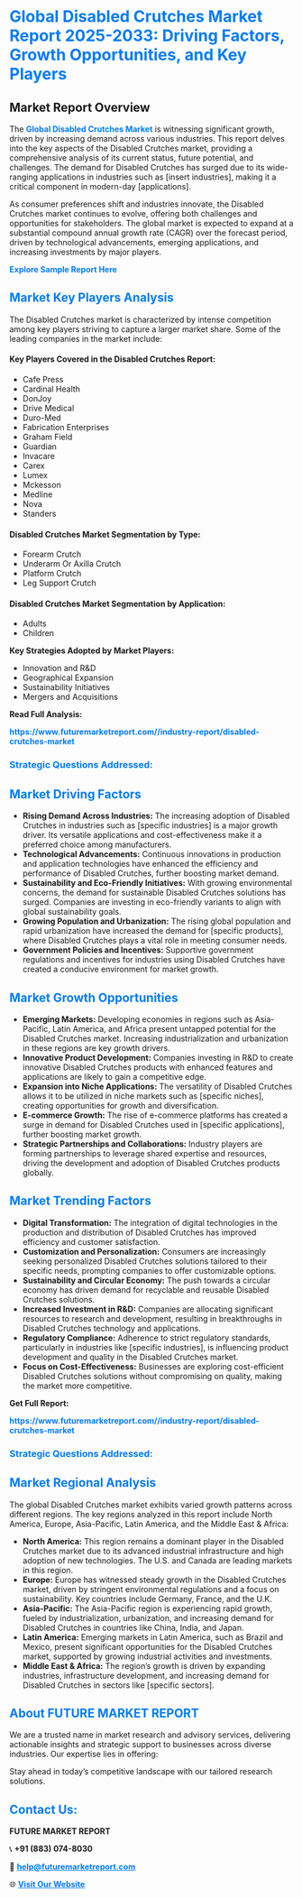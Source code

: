<h1 style="color: #007BFF;">Global Disabled Crutches Market Report 2025-2033: Driving Factors, Growth Opportunities, and Key Players</h1>

<section id="overview">
<h2>Market Report Overview</h2>
<p>The <a href="https://www.futuremarketreport.com//industry-report/disabled-crutches-market" style="color: #007BFF; text-decoration: none;"><strong>Global Disabled Crutches Market</strong></a> is witnessing significant growth, driven by increasing demand across various industries. This report delves into the key aspects of the Disabled Crutches market, providing a comprehensive analysis of its current status, future potential, and challenges. The demand for Disabled Crutches has surged due to its wide-ranging applications in industries such as [insert industries], making it a critical component in modern-day [applications].</p>
<p>As consumer preferences shift and industries innovate, the Disabled Crutches market continues to evolve, offering both challenges and opportunities for stakeholders. The global market is expected to expand at a substantial compound annual growth rate (CAGR) over the forecast period, driven by technological advancements, emerging applications, and increasing investments by major players.</p>
</section>

<section id="overview">
<p><a href="https://www.futuremarketreport.com//request-sample/reportId=85524" style="color: #007BFF; text-decoration: none;"><strong>Explore Sample Report Here</strong></a></p>
</section>

<section id="key-players">
<h2 style="color: #007BFF;">Market Key Players Analysis</h2>
<p>The Disabled Crutches market is characterized by intense competition among key players striving to capture a larger market share. Some of the leading companies in the market include:</p>
<h4>Key Players Covered in the Disabled Crutches Report:</h4>
<ul><li>Cafe Press</li><li>Cardinal Health</li><li>DonJoy</li><li>Drive Medical</li><li>Duro-Med</li><li>Fabrication Enterprises</li><li>Graham Field</li><li>Guardian</li><li>Invacare</li><li>Carex</li><li>Lumex</li><li>Mckesson</li><li>Medline</li><li>Nova</li><li>Standers</li></ul>
<h4>Disabled Crutches Market Segmentation by Type:</h4>
<ul><li>Forearm Crutch</li><li>Underarm Or Axilla Crutch</li><li>Platform Crutch</li><li>Leg Support Crutch</li></ul>

<h4>Disabled Crutches Market Segmentation by Application:</h4>
<ul><li>Adults</li><li>Children</li></ul>
<p><strong>Key Strategies Adopted by Market Players:</strong></p>
<ul>
<li>Innovation and R&D</li>
<li>Geographical Expansion</li>
<li>Sustainability Initiatives</li>
<li>Mergers and Acquisitions</li>
</ul>
</section>

<section>
<p><strong>Read Full Analysis: </strong></p><a href="https://www.futuremarketreport.com//industry-report/disabled-crutches-market" style="color: #007BFF; text-decoration: none;"><strong>https://www.futuremarketreport.com//industry-report/disabled-crutches-market</strong></a>
<h3 style="color: #007BFF;">Strategic Questions Addressed:</h3>
</section>

<section id="driving-factors">
<h2 style="color: #007BFF;">Market Driving Factors</h2>
<ul>
<li><strong>Rising Demand Across Industries:</strong> The increasing adoption of Disabled Crutches in industries such as [specific industries] is a major growth driver. Its versatile applications and cost-effectiveness make it a preferred choice among manufacturers.</li>
<li><strong>Technological Advancements:</strong> Continuous innovations in production and application technologies have enhanced the efficiency and performance of Disabled Crutches, further boosting market demand.</li>
<li><strong>Sustainability and Eco-Friendly Initiatives:</strong> With growing environmental concerns, the demand for sustainable Disabled Crutches solutions has surged. Companies are investing in eco-friendly variants to align with global sustainability goals.</li>
<li><strong>Growing Population and Urbanization:</strong> The rising global population and rapid urbanization have increased the demand for [specific products], where Disabled Crutches plays a vital role in meeting consumer needs.</li>
<li><strong>Government Policies and Incentives:</strong> Supportive government regulations and incentives for industries using Disabled Crutches have created a conducive environment for market growth.</li>
</ul>
</section>

<section id="growth-opportunities">
<h2 style="color: #007BFF;">Market Growth Opportunities</h2>
<ul>
<li><strong>Emerging Markets:</strong> Developing economies in regions such as Asia-Pacific, Latin America, and Africa present untapped potential for the Disabled Crutches market. Increasing industrialization and urbanization in these regions are key growth drivers.</li>
<li><strong>Innovative Product Development:</strong> Companies investing in R&D to create innovative Disabled Crutches products with enhanced features and applications are likely to gain a competitive edge.</li>
<li><strong>Expansion into Niche Applications:</strong> The versatility of Disabled Crutches allows it to be utilized in niche markets such as [specific niches], creating opportunities for growth and diversification.</li>
<li><strong>E-commerce Growth:</strong> The rise of e-commerce platforms has created a surge in demand for Disabled Crutches used in [specific applications], further boosting market growth.</li>
<li><strong>Strategic Partnerships and Collaborations:</strong> Industry players are forming partnerships to leverage shared expertise and resources, driving the development and adoption of Disabled Crutches products globally.</li>
</ul>
</section>

<section id="trending-factors">
<h2 style="color: #007BFF;">Market Trending Factors</h2>
<ul>
<li><strong>Digital Transformation:</strong> The integration of digital technologies in the production and distribution of Disabled Crutches has improved efficiency and customer satisfaction.</li>
<li><strong>Customization and Personalization:</strong> Consumers are increasingly seeking personalized Disabled Crutches solutions tailored to their specific needs, prompting companies to offer customizable options.</li>
<li><strong>Sustainability and Circular Economy:</strong> The push towards a circular economy has driven demand for recyclable and reusable Disabled Crutches solutions.</li>
<li><strong>Increased Investment in R&D:</strong> Companies are allocating significant resources to research and development, resulting in breakthroughs in Disabled Crutches technology and applications.</li>
<li><strong>Regulatory Compliance:</strong> Adherence to strict regulatory standards, particularly in industries like [specific industries], is influencing product development and quality in the Disabled Crutches market.</li>
<li><strong>Focus on Cost-Effectiveness:</strong> Businesses are exploring cost-efficient Disabled Crutches solutions without compromising on quality, making the market more competitive.</li>
</ul>
</section>

<section>
<p><strong>Get Full Report: </strong></p><a href="https://www.futuremarketreport.com//industry-report/disabled-crutches-market" style="color: #007BFF; text-decoration: none;"><strong>https://www.futuremarketreport.com//industry-report/disabled-crutches-market</strong></a>
<h3 style="color: #007BFF;">Strategic Questions Addressed:</h3>
</section>


<section id="regional-analysis">
<h2 style="color: #007BFF;">Market Regional Analysis</h2>
<p>The global Disabled Crutches market exhibits varied growth patterns across different regions. The key regions analyzed in this report include North America, Europe, Asia-Pacific, Latin America, and the Middle East & Africa:</p>
<ul>
<li><strong>North America:</strong> This region remains a dominant player in the Disabled Crutches market due to its advanced industrial infrastructure and high adoption of new technologies. The U.S. and Canada are leading markets in this region.</li>
<li><strong>Europe:</strong> Europe has witnessed steady growth in the Disabled Crutches market, driven by stringent environmental regulations and a focus on sustainability. Key countries include Germany, France, and the U.K.</li>
<li><strong>Asia-Pacific:</strong> The Asia-Pacific region is experiencing rapid growth, fueled by industrialization, urbanization, and increasing demand for Disabled Crutches in countries like China, India, and Japan.</li>
<li><strong>Latin America:</strong> Emerging markets in Latin America, such as Brazil and Mexico, present significant opportunities for the Disabled Crutches market, supported by growing industrial activities and investments.</li>
<li><strong>Middle East & Africa:</strong> The region’s growth is driven by expanding industries, infrastructure development, and increasing demand for Disabled Crutches in sectors like [specific sectors].</li>
</ul>
</section>

<footer>
<h2 style="color: #007BFF;">About FUTURE MARKET REPORT</h2>
<p>We are a trusted name in market research and advisory services, delivering actionable insights and strategic support to businesses across diverse industries. Our expertise lies in offering:</p>

<p>Stay ahead in today’s competitive landscape with our tailored research solutions.</p>

<h2 style="color: #007BFF;">Contact Us:</h2>
<p><strong>FUTURE MARKET REPORT</strong></p>
<p>📞 <strong>+91 (883) 074-8030</strong></p>
<p>📧 <strong><a href="mailto:help@futuremarketreport.com" style="color: #007BFF;">help@futuremarketreport.com</a></strong></p>
<p>🌐 <strong><a href="https://www.futuremarketreport.com/" style="color: #007BFF;">Visit Our Website</a></strong></p>
</footer>